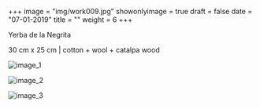 +++
image = "img/work009.jpg"
showonlyimage = true
draft = false
date = "07-01-2019"
title = ""
weight = 6
+++

Yerba de la Negrita

30 cm x 25 cm | cotton + wool + catalpa wood

![image_1][1]

![image_2][2]

![image_3][3]

[1]: /img/work_9/image_1.jpg
[2]: /img/work_9/image_2.jpg
[3]: /img/work_9/image_3.jpg
